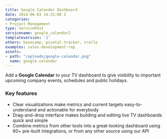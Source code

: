 ```yaml
---
title: Google Calendar Dashboard
date: 2014-06-03 14:31:00 Z
categories:
- Project Management
type: ServicePost
servicename: google_calendar2
templateversion: '1'
others: basecamp, pivotal-tracker, trello
examples: sales-development-rep
assets:
- path: "/uploads/google-calendar.png"
  name: google-calendar
---
```


Add a **Google Calendar** to your TV dashboard to give visibility to important upcoming company events, schedules and public holidays.

<div class="useful-resources widget-main__inner">
<h3>Key features</h3>
<ul class="resources-links">
<li><span>Clear visualizations make metrics and current targets easy-to-understand and actionable for everybody</span></li>
<li><span>Drag-and-drop interface makes building and editing live TV dashboards quick and simple</span></li>
<li><span>Combine metrics from other tools into a great-looking dashboard using 60+ pre-built integrations, or from any other source using our API</span></li>
</ul>
</div>
